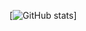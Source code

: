 [![GitHub stats](https://github-readme-stats.vercel.app/api?username=Itsalexcp&show_icons=true&theme=radical)]

